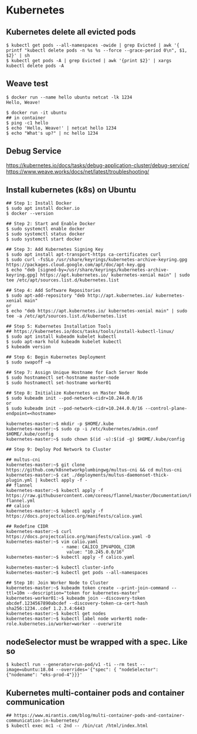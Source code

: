 Kubernetes
==========

## Kubernetes delete all evicted pods

    $ kubectl get pods --all-namespaces -owide | grep Evicted | awk '{ printf "kubectl delete pods -n %s %s --force --grace-period 0\n", $1, $2}' | sh
    $ kubectl get pods -A | grep Evicted | awk '{print $2}' | xargs kubectl delete pods -A

## Weave test

    $ docker run --name hello ubuntu netcat -lk 1234
    Hello, Weave!

    $ docker run -it ubuntu
    ## in container
    $ ping -c1 hello
    $ echo 'Hello, Weave!' | netcat hello 1234
    $ echo "What's up?" | nc hello 1234

## Debug Service

   https://kubernetes.io/docs/tasks/debug-application-cluster/debug-service/
   https://www.weave.works/docs/net/latest/troubleshooting/

## Install kubernetes (k8s) on Ubuntu

    ## Step 1: Install Docker
    $ sudo apt install docker.io
    $ docker --version

    ## Step 2: Start and Enable Docker
    $ sudo systemctl enable docker
    $ sudo systemctl status docker
    $ sudo systemctl start docker

    ## Step 3: Add Kubernetes Signing Key
    $ sudo apt install apt-transport-https ca-certificates curl
    $ sudo curl -fsSLo /usr/share/keyrings/kubernetes-archive-keyring.gpg https://packages.cloud.google.com/apt/doc/apt-key.gpg
    $ echo "deb [signed-by=/usr/share/keyrings/kubernetes-archive-keyring.gpg] https://apt.kubernetes.io/ kubernetes-xenial main" | sudo tee /etc/apt/sources.list.d/kubernetes.list

    ## Step 4: Add Software Repositories
    $ sudo apt-add-repository "deb http://apt.kubernetes.io/ kubernetes-xenial main"
    or
    $ echo "deb https://apt.kubernetes.io/ kubernetes-xenial main" | sudo tee -a /etc/apt/sources.list.d/kubernetes.list

    ## Step 5: Kubernetes Installation Tools
    ## https://kubernetes.io/docs/tasks/tools/install-kubectl-linux/
    $ sudo apt install kubeadm kubelet kubectl
    $ sudo apt-mark hold kubeadm kubelet kubectl
    $ kubeadm version

    ## Step 6: Begin Kubernetes Deployment
    $ sudo swapoff –a

    ## Step 7: Assign Unique Hostname for Each Server Node
    $ sudo hostnamectl set-hostname master-node
    $ sudo hostnamectl set-hostname worker01

    ## Step 8: Initialize Kubernetes on Master Node
    $ sudo kubeadm init --pod-network-cidr=10.244.0.0/16
    or
    $ sudo kubeadm init --pod-network-cidr=10.244.0.0/16 --control-plane-endpoint=<hostname>

    kubernetes-master:~$ mkdir -p $HOME/.kube
    kubernetes-master:~$ sudo cp -i /etc/kubernetes/admin.conf $HOME/.kube/config
    kubernetes-master:~$ sudo chown $(id -u):$(id -g) $HOME/.kube/config

    ## Step 9: Deploy Pod Network to Cluster

    ## multus-cni
    kubernetes-master:~$ git clone https://github.com/k8snetworkplumbingwg/multus-cni && cd multus-cni
    kubernetes-master:~$ cat ./deployments/multus-daemonset-thick-plugin.yml | kubectl apply -f -
    ## flannel
    kubernetes-master:~$ kubectl apply -f https://raw.githubusercontent.com/coreos/flannel/master/Documentation/kube-flannel.yml
    ## calico
    kubernetes-master:~$ kubectl apply -f https://docs.projectcalico.org/manifests/calico.yaml

    ## Redefine CIDR
    kubernetes-master:~$ curl https://docs.projectcalico.org/manifests/calico.yaml -O
    kubernetes-master:~$ vim calio.yaml
                         - name: CALICO_IPV4POOL_CIDR
                           value: "10.245.0.0/16"
    kubernetes-master:~$ kubectl apply -f calico.yaml

    kubernetes-master:~$ kubectl cluster-info
    kubernetes-master:~$ kubectl get pods --all-namespaces

    ## Step 10: Join Worker Node to Cluster
    kubernetes-master:~$ kubeadm token create --print-join-command --ttl=10m --description="token for kubernetes-master"
    kubernetes-worker01:~$ kubeadm join --discovery-token abcdef.1234567890abcdef --discovery-token-ca-cert-hash sha256:1234..cdef 1.2.3.4:6443
    kubernetes-master:~$ kubectl get nodes
    kubernetes-master:~$ kubectl label node worker01 node-role.kubernetes.io/worker=worker --overwrite

## nodeSelector must be wrapped with a spec. Like so

    $ kubectl run --generator=run-pod/v1 -ti --rm test --image=ubuntu:18.04 --overrides='{"spec": { "nodeSelector": {"nodename": "eks-prod-4"}}}'

## Kubernetes multi-container pods and container communication

    ## https://www.mirantis.com/blog/multi-container-pods-and-container-communication-in-kubernetes/
    $ kubectl exec mc1 -c 2nd -- /bin/cat /html/index.html
